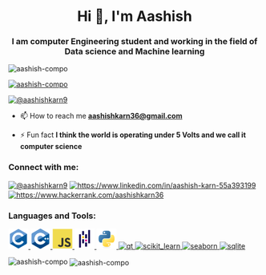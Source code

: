 <h1 align="center">Hi 👋, I'm Aashish</h1>
<h3 align="center">I am computer Engineering student and working in the field of Data science and Machine learning</h3>

<p align="left"> <img src="https://komarev.com/ghpvc/?username=aashish-compo&label=Profile%20views&color=0e75b6&style=flat" alt="aashish-compo" /> </p>

<p align="left"> <a href="https://github.com/ryo-ma/github-profile-trophy"><img src="https://github-profile-trophy.vercel.app/?username=aashish-compo" alt="aashish-compo" /></a> </p>

<p align="left"> <a href="https://twitter.com/@aashishkarn9" target="blank"><img src="https://img.shields.io/twitter/follow/@aashishkarn9?logo=twitter&style=for-the-badge" alt="@aashishkarn9" /></a> </p>

- 📫 How to reach me **aashishkarn36@gmail.com**

- ⚡ Fun fact **I think the world is operating under 5 Volts and we call it computer science**

<h3 align="left">Connect with me:</h3>
<p align="left">
<a href="https://twitter.com/@aashishkarn9" target="blank"><img align="center" src="https://raw.githubusercontent.com/rahuldkjain/github-profile-readme-generator/master/src/images/icons/Social/twitter.svg" alt="@aashishkarn9" height="30" width="40" /></a>
<a href="https://linkedin.com/in/https://www.linkedin.com/in/aashish-karn-55a393199" target="blank"><img align="center" src="https://raw.githubusercontent.com/rahuldkjain/github-profile-readme-generator/master/src/images/icons/Social/linked-in-alt.svg" alt="https://www.linkedin.com/in/aashish-karn-55a393199" height="30" width="40" /></a>
<a href="https://www.hackerrank.com/https://www.hackerrank.com/aashishkarn36" target="blank"><img align="center" src="https://raw.githubusercontent.com/rahuldkjain/github-profile-readme-generator/master/src/images/icons/Social/hackerrank.svg" alt="https://www.hackerrank.com/aashishkarn36" height="30" width="40" /></a>
</p>

<h3 align="left">Languages and Tools:</h3>
<p align="left"> <a href="https://www.cprogramming.com/" target="_blank" rel="noreferrer"> <img src="https://raw.githubusercontent.com/devicons/devicon/master/icons/c/c-original.svg" alt="c" width="40" height="40"/> </a> <a href="https://www.w3schools.com/cpp/" target="_blank" rel="noreferrer"> <img src="https://raw.githubusercontent.com/devicons/devicon/master/icons/cplusplus/cplusplus-original.svg" alt="cplusplus" width="40" height="40"/> </a> <a href="https://developer.mozilla.org/en-US/docs/Web/JavaScript" target="_blank" rel="noreferrer"> <img src="https://raw.githubusercontent.com/devicons/devicon/master/icons/javascript/javascript-original.svg" alt="javascript" width="40" height="40"/> </a> <a href="https://pandas.pydata.org/" target="_blank" rel="noreferrer"> <img src="https://raw.githubusercontent.com/devicons/devicon/2ae2a900d2f041da66e950e4d48052658d850630/icons/pandas/pandas-original.svg" alt="pandas" width="40" height="40"/> </a> <a href="https://www.python.org" target="_blank" rel="noreferrer"> <img src="https://raw.githubusercontent.com/devicons/devicon/master/icons/python/python-original.svg" alt="python" width="40" height="40"/> </a> <a href="https://www.qt.io/" target="_blank" rel="noreferrer"> <img src="https://upload.wikimedia.org/wikipedia/commons/0/0b/Qt_logo_2016.svg" alt="qt" width="40" height="40"/> </a> <a href="https://scikit-learn.org/" target="_blank" rel="noreferrer"> <img src="https://upload.wikimedia.org/wikipedia/commons/0/05/Scikit_learn_logo_small.svg" alt="scikit_learn" width="40" height="40"/> </a> <a href="https://seaborn.pydata.org/" target="_blank" rel="noreferrer"> <img src="https://seaborn.pydata.org/_images/logo-mark-lightbg.svg" alt="seaborn" width="40" height="40"/> </a> <a href="https://www.sqlite.org/" target="_blank" rel="noreferrer"> <img src="https://www.vectorlogo.zone/logos/sqlite/sqlite-icon.svg" alt="sqlite" width="40" height="40"/> </a> </p>

<p><img align="left" src="https://github-readme-stats.vercel.app/api/top-langs?username=aashish-compo&show_icons=true&locale=en&layout=compact" alt="aashish-compo" /></p>

<p>&nbsp;<img align="center" src="https://github-readme-stats.vercel.app/api?username=aashish-compo&show_icons=true&locale=en" alt="aashish-compo" /></p>

